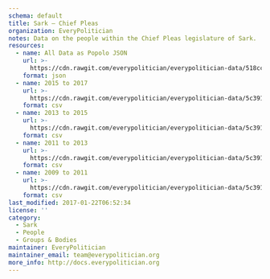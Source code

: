 ```yaml
---
schema: default
title: Sark — Chief Pleas
organization: EveryPolitician
notes: Data on the people within the Chief Pleas legislature of Sark.
resources:
  - name: All Data as Popolo JSON
    url: >-
      https://cdn.rawgit.com/everypolitician/everypolitician-data/518cc7a0134aefcc060b65dc801add5d40420a8f/data/Sark/Chief_Pleas/ep-popolo-v1.0.json
    format: json
  - name: 2015 to 2017
    url: >-
      https://cdn.rawgit.com/everypolitician/everypolitician-data/5c3911f1249d20e9104b216a5241f48d6141e256/data/Sark/Chief_Pleas/term-2015.csv
    format: csv
  - name: 2013 to 2015
    url: >-
      https://cdn.rawgit.com/everypolitician/everypolitician-data/5c3911f1249d20e9104b216a5241f48d6141e256/data/Sark/Chief_Pleas/term-2013.csv
    format: csv
  - name: 2011 to 2013
    url: >-
      https://cdn.rawgit.com/everypolitician/everypolitician-data/5c3911f1249d20e9104b216a5241f48d6141e256/data/Sark/Chief_Pleas/term-2011.csv
    format: csv
  - name: 2009 to 2011
    url: >-
      https://cdn.rawgit.com/everypolitician/everypolitician-data/5c3911f1249d20e9104b216a5241f48d6141e256/data/Sark/Chief_Pleas/term-2009.csv
    format: csv
last_modified: 2017-01-22T06:52:34
license: ''
category:
  - Sark
  - People
  - Groups & Bodies
maintainer: EveryPolitician
maintainer_email: team@everypolitician.org
more_info: http://docs.everypolitician.org
---
```

